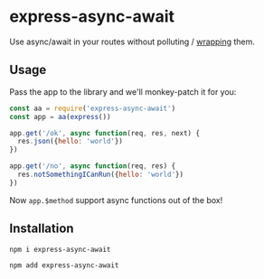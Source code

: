 # express-async-await

Use async/await in your routes without
polluting / [wrapping](https://medium.com/@Abazhenov/using-async-await-in-express-with-node-8-b8af872c0016) them.

## Usage

Pass the app to the library and we'll monkey-patch it
for you:

``` js
const aa = require('express-async-await')
const app = aa(express())

app.get('/ok', async function(req, res, next) {
  res.json({hello: 'world'})
})

app.get('/no', async function(req, res) {
  res.notSomethingICanRun({hello: 'world'})
})
```

Now `app.$method` support async functions out of the box!

## Installation

```
npm i express-async-await

npm add express-async-await
```
